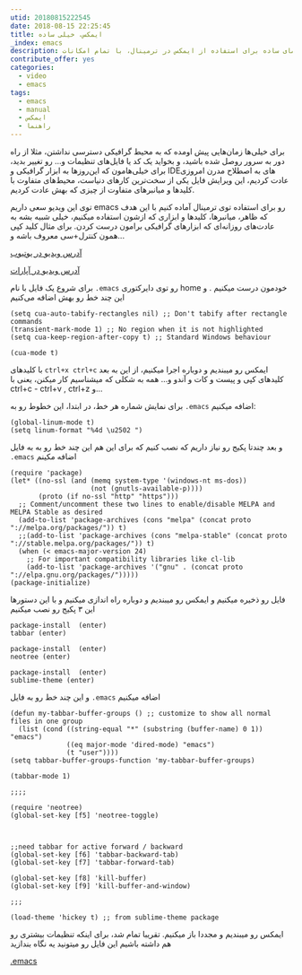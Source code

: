 ```yaml
---
utid: 20180815222545
date: 2018-08-15 22:25:45
title: ایمکس، خیلی ساده
_index: emacs 
description: یک راهنمای ساده برای استفاده از ایمکس در ترمینال، با تمام امکانات IDEهای گرافیکی مرسوم
contribute_offer: yes
categories:
  - video
  - emacs
tags:
  - emacs
  - manual
  - ایمکس
  - راهنما
---
```

برای خیلی‌ها زمان‌هایی پیش اومده که به محیط گرافیکی دسترسی نداشتن، مثلا از راه دور به سرور روصل شده باشید، و بخواید یک کد یا فایل‌های تنظیمات و... رو تغییر بدید، برای خیلی‌هامون که این‌روزها به ابزار گرافیکی و IDEهای به اصطلاح مدرن امروزی عادت کردیم، این ویرایش فایل یکی از سخت‌ترین کارهای دنیاست، محیط‌های متفاوت با کلیدها و میانبرهای متفاوت از چیزی که بهش عادت کردیم.

توی این ویدیو سعی داریم emacs رو برای استفاده توی ترمینال آماده کنیم با این هدف که ظاهر، میانبرها، کلیدها و ابزاری که ازشون استفاده میکنیم، خیلی شبیه بشه به عادت‌های روزانه‌ای که ابزارهای گرافیکی برامون درست کردن. برای مثال کلید کپی همون کنترل+سی معروف باشه و...

<div id="15343631753963214"><script type="text/JavaScript" src="https://www.aparat.com/embed/jdLt7?data[rnddiv]=15343631753963214&data[responsive]=yes"></script></div>

[آدرس ویدیو در یوتیوب](https://youtu.be/kweT_lKHFYA)

[آدرس ویدیو در آپارات](https://www.aparat.com/v/jdLt7)

برای شروع یک فایل با نام `.emacs` رو توی دایرکتوری home خودمون درست میکنیم . و این چند خط رو بهش اضافه می‌کنیم

```
(setq cua-auto-tabify-rectangles nil) ;; Don't tabify after rectangle commands
(transient-mark-mode 1) ;; No region when it is not highlighted
(setq cua-keep-region-after-copy t) ;; Standard Windows behaviour

(cua-mode t)
```

با کلیدهای `ctrl+x ctrl+c` ایمکس رو میبندیم و دوباره اجرا میکنیم، از این به بعد کلیدهای کپی و پیست و کات و آندو و... همه به شکلی که میشناسیم کار میکنن، یعنی با ctrl+c - ctrl+v , ctrl+z و...

برای نمایش شماره هر خط، در ابتدا، این خطوط رو به `.emacs` اضافه میکنیم:

```
(global-linum-mode t)
(setq linum-format "%4d \u2502 ")
```

و بعد چندتا پکیج رو نیاز داریم که نصب کنیم که برای این هم این چند خط رو به به فایل `.emacs` اضافه مکینم

```
(require 'package)
(let* ((no-ssl (and (memq system-type '(windows-nt ms-dos))
                    (not (gnutls-available-p))))
       (proto (if no-ssl "http" "https")))
  ;; Comment/uncomment these two lines to enable/disable MELPA and MELPA Stable as desired
  (add-to-list 'package-archives (cons "melpa" (concat proto "://melpa.org/packages/")) t)
  ;;(add-to-list 'package-archives (cons "melpa-stable" (concat proto "://stable.melpa.org/packages/")) t)
  (when (< emacs-major-version 24)
    ;; For important compatibility libraries like cl-lib
    (add-to-list 'package-archives '("gnu" . (concat proto "://elpa.gnu.org/packages/")))))
(package-initialize)
```

فایل رو ذخیره میکنیم و ایمکس رو میبندیم و دوباره راه اندازی میکنیم و با این دستورها این ۳ پکیج رو نصب میکنیم

```
package-install  (enter)
tabbar (enter)

package-install  (enter)
neotree (enter)

package-install  (enter)
sublime-theme (enter)
```

و این چند خط رو به فایل `.emacs` اضافه میکنیم

```
(defun my-tabbar-buffer-groups () ;; customize to show all normal files in one group
  (list (cond ((string-equal "*" (substring (buffer-name) 0 1)) "emacs")
              ((eq major-mode 'dired-mode) "emacs")
              (t "user"))))
(setq tabbar-buffer-groups-function 'my-tabbar-buffer-groups)

(tabbar-mode 1)

;;;;

(require 'neotree)
(global-set-key [f5] 'neotree-toggle)



;;need tabbar for active forward / backward
(global-set-key [f6] 'tabbar-backward-tab)
(global-set-key [f7] 'tabbar-forward-tab)

(global-set-key [f8] 'kill-buffer)
(global-set-key [f9] 'kill-buffer-and-window)

;;;

(load-theme 'hickey t) ;; from sublime-theme package
```

ایمکس رو میبندیم و مجددا باز میکنیم. تقریبا تمام شد، برای اینکه تنظیمات بیشتری رو هم داشته باشیم این فایل رو میتونید یه نگاه بندازید

[.emacs](https://kiavash.one/assets/emacs.txt)
